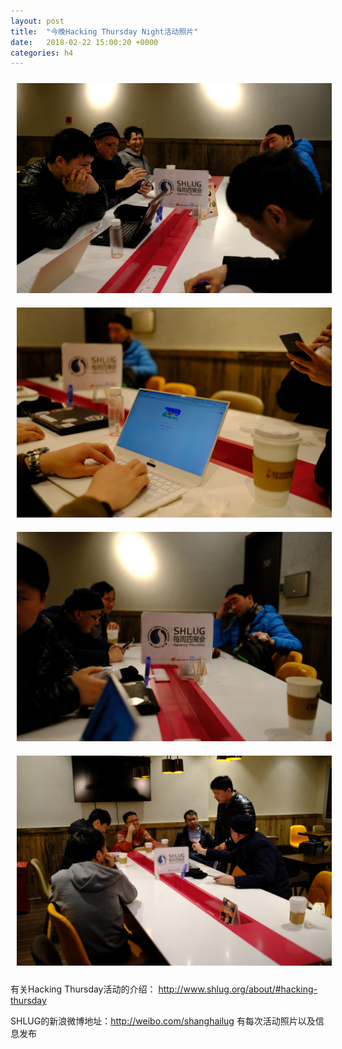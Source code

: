```yaml
---
layout: post
title:  "今晚Hacking Thursday Night活动照片"
date:   2018-02-22 15:00:20 +0000
categories: h4
---
```


[<img style='margin:10px;' src='https://raw.githubusercontent.com/shanghailug/res2018/master/i222.h4/i222_1953_4500+08.1920p.jpg'>](https://raw.githubusercontent.com/shanghailug/res2018/master/i222.h4/i222_1953_4500+08.JPG)
[<img style='margin:10px;' src='https://raw.githubusercontent.com/shanghailug/res2018/master/i222.h4/i222_2008_4700+08.1920p.jpg'>](https://raw.githubusercontent.com/shanghailug/res2018/master/i222.h4/i222_2008_4700+08.JPG)
[<img style='margin:10px;' src='https://raw.githubusercontent.com/shanghailug/res2018/master/i222.h4/i222_2033_2200+08.1920p.jpg'>](https://raw.githubusercontent.com/shanghailug/res2018/master/i222.h4/i222_2033_2200+08.JPG)
[<img style='margin:10px;' src='https://raw.githubusercontent.com/shanghailug/res2018/master/i222.h4/i222_2053_2200+08.1920p.jpg'>](https://raw.githubusercontent.com/shanghailug/res2018/master/i222.h4/i222_2053_2200+08.JPG)

有关Hacking Thursday活动的介绍：
http://www.shlug.org/about/#hacking-thursday

SHLUG的新浪微博地址：http://weibo.com/shanghailug 有每次活动照片以及信息发布


